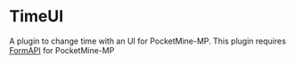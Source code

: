# TimeUI
A plugin to change time with an UI for PocketMine-MP.
This plugin requires [FormAPI](https://poggit.pmmp.io/p/FormAPI) for PocketMine-MP
